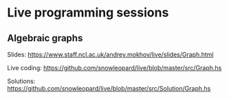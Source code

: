 # Live programming sessions

## Algebraic graphs

Slides: https://www.staff.ncl.ac.uk/andrey.mokhov/live/slides/Graph.html

Live coding: https://github.com/snowleopard/live/blob/master/src/Graph.hs

Solutions: https://github.com/snowleopard/live/blob/master/src/Solution/Graph.hs
